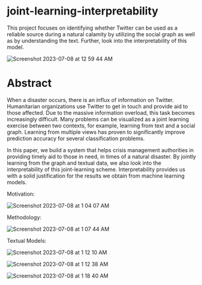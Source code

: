 # joint-learning-interpretability
This project focuses on identifying whether Twitter can be used as a reliable source during a natural calamity by utilizing the social graph as well as by understanding the text.
Further, look into the interpretability of this model.

![Screenshot 2023-07-08 at 12 59 44 AM](https://github.com/ishita1864/joint-learning-interpretability/assets/62196026/8ca5aefd-a0c0-419d-b8dd-45ed5d2cacb0)

# Abstract

When a disaster occurs, there is an influx of information on Twitter. Humanitarian organizations use Twitter to get in touch and provide aid to those affected. Due to the massive information overload, this task becomes increasingly difficult. Many problems can be visualized as a joint learning exercise between two contexts, for example, learning from text and a social graph. Learning from multiple views has proven to significantly improve prediction accuracy for several classification problems.

In this paper, we build a system that helps crisis management authorities in providing timely aid to those in need, in times of a natural disaster. By jointly learning from the graph and textual data, we also look into the interpretability of this joint-learning scheme. Interpretability provides us with a solid justification for the results we obtain from machine learning models.

Motivation:

![Screenshot 2023-07-08 at 1 04 07 AM](https://github.com/ishita1864/joint-learning-interpretability/assets/62196026/155109ea-9ffd-4a50-9378-b7505170f49e)

Methodology:

![Screenshot 2023-07-08 at 1 07 44 AM](https://github.com/ishita1864/joint-learning-interpretability/assets/62196026/d13e74c1-3bdc-4703-a7f1-044bbd6070f1)

Textual Models:

![Screenshot 2023-07-08 at 1 12 10 AM](https://github.com/ishita1864/joint-learning-interpretability/assets/62196026/3705c8cc-bb1d-4a9b-a9e3-b5d4262c7540)

![Screenshot 2023-07-08 at 1 12 38 AM](https://github.com/ishita1864/joint-learning-interpretability/assets/62196026/c2590a28-9c57-48c2-82c2-5ed8df4aac3f)


![Screenshot 2023-07-08 at 1 18 40 AM](https://github.com/ishita1864/joint-learning-interpretability/assets/62196026/c2cdf925-cea4-427a-8367-0f79d3acd116)















